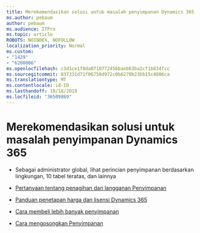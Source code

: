 ```yaml
---
title: Merekomendasikan solusi untuk masalah penyimpanan Dynamics 365
ms.author: pebaum
author: pebaum
ms.audience: ITPro
ms.topic: article
ROBOTS: NOINDEX, NOFOLLOW
localization_priority: Normal
ms.custom:
- "1429"
- "6200006"
ms.openlocfilehash: c3d1ce1f0da0710772456baeb63ba2cf1b834fcc
ms.sourcegitcommit: 037331d71f06750d972c0b6278b23bb15c4806ca
ms.translationtype: MT
ms.contentlocale: id-ID
ms.lasthandoff: 10/18/2019
ms.locfileid: "36509869"
---
```

# <a name="recommend-solutions-for-dynamics-365-storage-issues"></a>Merekomendasikan solusi untuk masalah penyimpanan Dynamics 365

* Sebagai administrator global, lihat perincian penyimpanan berdasarkan lingkungan, 10 tabel teratas, dan lainnya

* [Pertanyaan tentang penagihan dan langganan Penyimpanan](https://docs.microsoft.com/dynamics365/customer-engagement/admin/contact-information-microsoft-dynamics-365-online-billing-support)

* [Panduan penetapan harga dan lisensi Dynamics 365](https://dynamics.microsoft.com/pricing/)

* [Cara membeli lebih banyak penyimpanan](https://docs.microsoft.com/dynamics365/customer-engagement/admin/manage-storage#add-storage-to-dynamics-365-online)

* [Cara mengosongkan Penyimpanan](https://docs.microsoft.com/dynamics365/customer-engagement/admin/free-storage-space)
